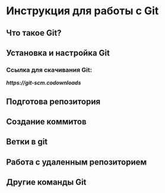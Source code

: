 # Инструкция для работы с Git

## Что такое Git?

## Установка и настройка Git

### Ссылка для скачивания Git:

 *__https://git-scm.codownloads__*

## Подготова репозитория 

## Создание коммитов

## Ветки в git

## Работа с удаленным репозиторием

## Другие команды Git
